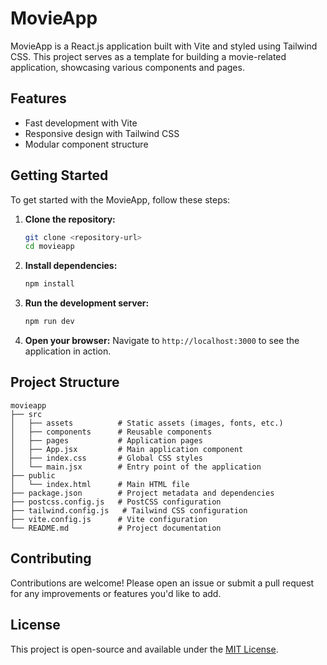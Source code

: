 # MovieApp

MovieApp is a React.js application built with Vite and styled using Tailwind CSS. This project serves as a template for building a movie-related application, showcasing various components and pages.

## Features

- Fast development with Vite
- Responsive design with Tailwind CSS
- Modular component structure

## Getting Started

To get started with the MovieApp, follow these steps:

1. **Clone the repository:**
   ```bash
   git clone <repository-url>
   cd movieapp
   ```

2. **Install dependencies:**
   ```bash
   npm install
   ```

3. **Run the development server:**
   ```bash
   npm run dev
   ```

4. **Open your browser:**
   Navigate to `http://localhost:3000` to see the application in action.

## Project Structure

```
movieapp
├── src
│   ├── assets          # Static assets (images, fonts, etc.)
│   ├── components      # Reusable components
│   ├── pages           # Application pages
│   ├── App.jsx         # Main application component
│   ├── index.css       # Global CSS styles
│   └── main.jsx        # Entry point of the application
├── public
│   └── index.html      # Main HTML file
├── package.json        # Project metadata and dependencies
├── postcss.config.js   # PostCSS configuration
├── tailwind.config.js   # Tailwind CSS configuration
├── vite.config.js      # Vite configuration
└── README.md           # Project documentation
```

## Contributing

Contributions are welcome! Please open an issue or submit a pull request for any improvements or features you'd like to add.

## License

This project is open-source and available under the [MIT License](LICENSE).